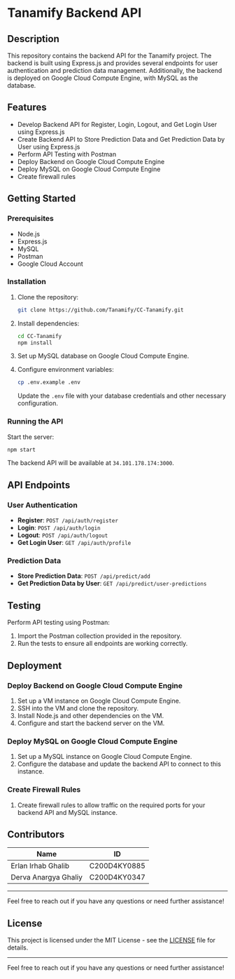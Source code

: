 # Tanamify Backend API

## Description

This repository contains the backend API for the Tanamify project. The backend is built using Express.js and provides several endpoints for user authentication and prediction data management. Additionally, the backend is deployed on Google Cloud Compute Engine, with MySQL as the database.

## Features

- Develop Backend API for Register, Login, Logout, and Get Login User using Express.js
- Create Backend API to Store Prediction Data and Get Prediction Data by User using Express.js
- Perform API Testing with Postman
- Deploy Backend on Google Cloud Compute Engine
- Deploy MySQL on Google Cloud Compute Engine
- Create firewall rules

## Getting Started

### Prerequisites

- Node.js
- Express.js
- MySQL
- Postman
- Google Cloud Account

### Installation

1. Clone the repository:
    ```sh
    git clone https://github.com/Tanamify/CC-Tanamify.git
    ```
2. Install dependencies:
    ```sh
    cd CC-Tanamify
    npm install
    ```
3. Set up MySQL database on Google Cloud Compute Engine.

4. Configure environment variables:
    ```sh
    cp .env.example .env
    ```
   Update the `.env` file with your database credentials and other necessary configuration.

### Running the API

Start the server:
```sh
npm start
```

The backend API will be available at `34.101.178.174:3000`.

## API Endpoints

### User Authentication

- **Register**: `POST /api/auth/register`
- **Login**: `POST /api/auth/login`
- **Logout**: `POST /api/auth/logout`
- **Get Login User**: `GET /api/auth/profile`

### Prediction Data

- **Store Prediction Data**: `POST /api/predict/add`
- **Get Prediction Data by User**: `GET /api/predict/user-predictions`

## Testing

Perform API testing using Postman:
1. Import the Postman collection provided in the repository.
2. Run the tests to ensure all endpoints are working correctly.

## Deployment

### Deploy Backend on Google Cloud Compute Engine

1. Set up a VM instance on Google Cloud Compute Engine.
2. SSH into the VM and clone the repository.
3. Install Node.js and other dependencies on the VM.
4. Configure and start the backend server on the VM.

### Deploy MySQL on Google Cloud Compute Engine

1. Set up a MySQL instance on Google Cloud Compute Engine.
2. Configure the database and update the backend API to connect to this instance.

### Create Firewall Rules

1. Create firewall rules to allow traffic on the required ports for your backend API and MySQL instance.

## Contributors

| Name                | ID           |
|---------------------|--------------|
| Erlan Irhab Ghalib  | C200D4KY0885 |
| Derva Anargya Ghaliy | C200D4KY0347 |

---

Feel free to reach out if you have any questions or need further assistance!
## License

This project is licensed under the MIT License - see the [LICENSE](LICENSE) file for details.

---

Feel free to reach out if you have any questions or need further assistance!
